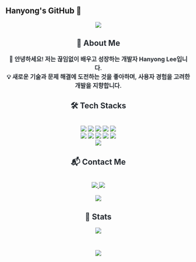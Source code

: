 ## Hanyong's GitHub 👋

<!-- 🎉 헤더 -->
<div align="center">
  <img src="https://capsule-render.vercel.app/api?type=waving&color=0:8601df,100:00e9fa&height=180&text=Hanyong%20Lee&fontColor=ffffff&fontSize=60" />
</div>

<!-- 🙋‍♂️ 자기소개 -->
<div align="center">
  <h2 style="color: #282d33;">📌 About Me</h2>
  <p style="font-weight: 600; font-size: 16px; color: #282d33;">
    👋 안녕하세요! 저는 끊임없이 배우고 성장하는 개발자 <b>Hanyong Lee</b>입니다.<br/>
    💡 새로운 기술과 문제 해결에 도전하는 것을 좋아하며, 사용자 경험을 고려한 개발을 지향합니다.
  </p>
</div>

<!-- 🛠️ Tech Stacks -->
<div align="center">
  <h2 style="color: #282d33;">🛠️ Tech Stacks</h2>
  <br>
  <img src="https://img.shields.io/badge/Spring-6DB33F?style=for-the-badge&logo=Spring&logoColor=white" />
  <img src="https://img.shields.io/badge/Spring Boot-6DB33F?style=for-the-badge&logo=Spring Boot&logoColor=white" />
  <img src="https://img.shields.io/badge/PyTorch-EE4C2C?style=for-the-badge&logo=PyTorch&logoColor=white" />
  <img src="https://img.shields.io/badge/Python-3776AB?style=for-the-badge&logo=Python&logoColor=white" />
  <img src="https://img.shields.io/badge/Docker-2496ED?style=for-the-badge&logo=Docker&logoColor=white" />
  <br/>
  <img src="https://img.shields.io/badge/Amazon AWS-232F3E?style=for-the-badge&logo=Amazon AWS&logoColor=white" />
  <img src="https://img.shields.io/badge/Elasticsearch-005571?style=for-the-badge&logo=Elasticsearch&logoColor=white" />
  <img src="https://img.shields.io/badge/Flask-000000?style=for-the-badge&logo=Flask&logoColor=white" />
  <img src="https://img.shields.io/badge/Java-007396?style=for-the-badge&logo=Java&logoColor=white" />
  <img src="https://img.shields.io/badge/MongoDB-47A248?style=for-the-badge&logo=MongoDB&logoColor=white" />
  <br/>
  <img src="https://img.shields.io/badge/MySQL-4479A1?style=for-the-badge&logo=MySQL&logoColor=white" />
</div>

<!-- 📬 Contact -->
<div align="center">
  <h2 style="color: #282d33;">📬 Contact Me</h2>
  <br>
  <a href="https://yong203.tistory.com/">
    <img src="https://img.shields.io/badge/Tistory-000000?style=for-the-badge&logo=Tistory&logoColor=white" />
  </a>
  <a href="mailto:jk07028@gmail.com">
    <img src="https://img.shields.io/badge/Gmail-EA4335?style=for-the-badge&logo=Gmail&logoColor=white" />
  </a>
  <br><br>
  <a href="https://hits.seeyoufarm.com">
    <img src="https://hits.seeyoufarm.com/api/count/incr/badge.svg?url=https%3A%2F%2Fgithub.com%2Fyong203%2F&count_bg=%23000000&title_bg=%23000000&icon=github.svg&icon_color=%23FFFFFF&title=GitHub&edge_flat=false"/>
  </a>
</div>

<!-- 📊 GitHub Stats -->
<div align="center">
  <h2 style="color: #282d33;">🏅 Stats</h2>
  
  <!-- 📈 GitHub Stats 카드 -->
  <div>
    <img src="https://github-readme-stats.vercel.app/api?username=yong203&bg_color=60,7000cc,00c3d1&title_color=ffffff&text_color=ffffff" />
  </div>

  <br> <!-- ✅ 줄바꿈으로 아래로 이동 -->

  <!-- 📊 Top Languages 카드 -->
  <div>
    <img src="https://github-readme-stats.vercel.app/api/top-langs/?username=yong203&layout=compact&bg_color=60,7000cc,00c3d1&title_color=ffffff&text_color=ffffff" />
  </div>
</div>
